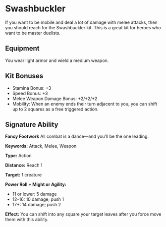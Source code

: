 # Swashbuckler

If you want to be mobile and deal a lot of damage with melee attacks, then you should reach for the Swashbuckler kit. This is a great kit for heroes who want to be master duelists.

## Equipment

You wear light armor and wield a medium weapon.

## Kit Bonuses

-   Stamina Bonus: +3
-   Speed Bonus: +3
-   Melee Weapon Damage Bonus: +2/+2/+2
-   Mobility: When an enemy ends their turn adjacent to you, you can shift up to 2 squares as a free triggered action.

## Signature Ability

**Fancy Footwork** All combat is a dance—and you’ll be the one leading.

**Keywords:** Attack, Melee, Weapon

**Type:** Action

**Distance:** Reach 1

**Target:** 1 creature

**Power Roll + Might or Agility:**

-   11 or lower: 5 damage
-   12–16: 10 damage; push 1
-   17+: 14 damage; push 2

**Effect:** You can shift into any square your target leaves after you force move them with this ability.
